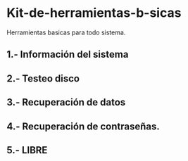 # Kit-de-herramientas-b-sicas
Herramientas basicas para todo sistema.

## 1.- Información del sistema

## 2.- Testeo disco

## 3.- Recuperación de datos

## 4.- Recuperación de contraseñas.

## 5.- LIBRE
